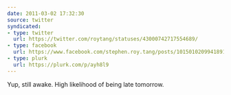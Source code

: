 ```yaml
---
date: 2011-03-02 17:32:30
source: twitter
syndicated:
- type: twitter
  url: https://twitter.com/roytang/statuses/43000742717554689/
- type: facebook
  url: https://www.facebook.com/stephen.roy.tang/posts/10150102099418912
- type: plurk
  url: https://plurk.com/p/ayh8l9
---
```


Yup, still awake. High likelihood of being late tomorrow.